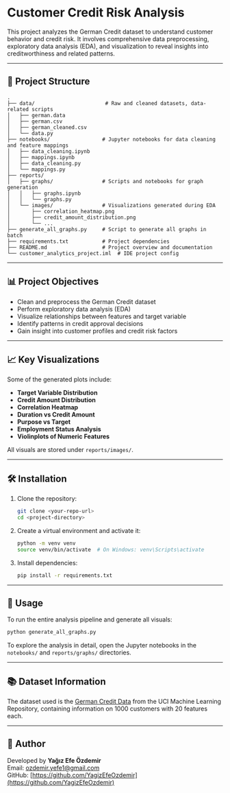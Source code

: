 
# Customer Credit Risk Analysis

This project analyzes the German Credit dataset to understand customer behavior and credit risk. It involves comprehensive data preprocessing, exploratory data analysis (EDA), and visualization to reveal insights into creditworthiness and related patterns.

---

## 📁 Project Structure

```text
.
├── data/                       # Raw and cleaned datasets, data-related scripts
│   ├── german.data
│   ├── german.csv
│   ├── german_cleaned.csv
│   └── data.py
├── notebooks/                 # Jupyter notebooks for data cleaning and feature mappings
│   ├── data_cleaning.ipynb
│   ├── mappings.ipynb
│   ├── data_cleaning.py
│   └── mappings.py
├── reports/
│   ├── graphs/                # Scripts and notebooks for graph generation
│   │   ├── graphs.ipynb
│   │   └── graphs.py
│   └── images/                # Visualizations generated during EDA
│       ├── correlation_heatmap.png
│       ├── credit_amount_distribution.png
│       └── ...
├── generate_all_graphs.py     # Script to generate all graphs in batch
├── requirements.txt           # Project dependencies
├── README.md                  # Project overview and documentation
└── customer_analytics_project.iml  # IDE project config
```

---

## 📊 Project Objectives

- Clean and preprocess the German Credit dataset
- Perform exploratory data analysis (EDA)
- Visualize relationships between features and target variable
- Identify patterns in credit approval decisions
- Gain insight into customer profiles and credit risk factors

---

## 📈 Key Visualizations

Some of the generated plots include:

- **Target Variable Distribution**
- **Credit Amount Distribution**
- **Correlation Heatmap**
- **Duration vs Credit Amount**
- **Purpose vs Target**
- **Employment Status Analysis**
- **Violinplots of Numeric Features**

All visuals are stored under `reports/images/`.

---

## 🛠️ Installation

1. Clone the repository:
   ```bash
   git clone <your-repo-url>
   cd <project-directory>
   ```

2. Create a virtual environment and activate it:
   ```bash
   python -m venv venv
   source venv/bin/activate  # On Windows: venv\Scripts\activate
   ```

3. Install dependencies:
   ```bash
   pip install -r requirements.txt
   ```

---

## 🚀 Usage

To run the entire analysis pipeline and generate all visuals:
```bash
python generate_all_graphs.py
```

To explore the analysis in detail, open the Jupyter notebooks in the `notebooks/` and `reports/graphs/` directories.

---

## 📚 Dataset Information

The dataset used is the [German Credit Data](https://archive.ics.uci.edu/ml/datasets/statlog+(german+credit+data)) from the UCI Machine Learning Repository, containing information on 1000 customers with 20 features each.

---

## 📌 Author

Developed by **Yağız Efe Özdemir**  
Email: [ozdemir.yefe1@gmail.com](mailto:ozdemir.yefe1@gmail.com)  
GitHub: [https://github.com/YagizEfeOzdemir](https://github.com/YagizEfeOzdemir)
